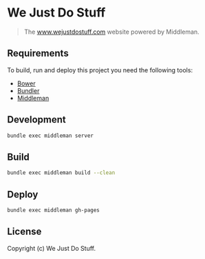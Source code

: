 # We Just Do Stuff

> The www.wejustdostuff.com website powered by Middleman.

## Requirements

To build, run and deploy this project you need the following tools:

* [Bower](http://twitter.github.com/bower/)
* [Bundler](https://bundler.io/)
* [Middleman](http://middlemanapp.com)

## Development

```bash
bundle exec middleman server
```

## Build

```bash
bundle exec middleman build --clean
```

## Deploy

```bash
bundle exec middleman gh-pages
```

## License
Copyright (c) We Just Do Stuff.
